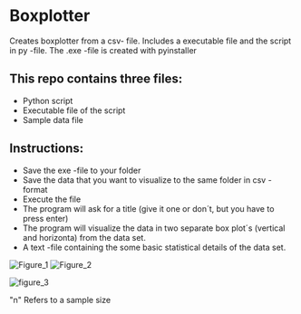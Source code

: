 # Boxplotter
Creates boxplotter from a csv- file. Includes a executable file and the script in py -file.
The .exe -file is created with pyinstaller
## This repo contains three files:
- Python script
- Executable file of the script
- Sample data file


## Instructions:
+ Save the exe -file to your folder
+ Save the data that you want to visualize to the same folder in csv -format
+ Execute the file
+ The program will ask for a title (give it one or don´t, but you have to press enter)
+ The program will visualize the data in two separate box plot´s (vertical and horizonta) from the data set.
+ A text -file containing the some basic statistical details of the data set.

![Figure_1](https://user-images.githubusercontent.com/50976633/162430735-c2a14aa5-0aa7-4faa-b48b-9a6035679841.png)
![Figure_2](https://user-images.githubusercontent.com/50976633/162430749-1a657820-a564-4da3-90bf-0ef1d23df4ca.png)

![figure_3](https://user-images.githubusercontent.com/50976633/162431205-9e0671ae-40e6-4593-9a02-afc1d053128b.PNG)

"n" Refers to a sample size
